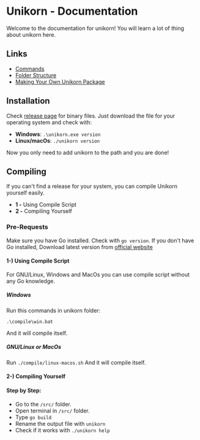 # Unikorn - Documentation

Welcome to the documentation for unikorn! You will learn a lot of thing about unikorn here.

## Links

- [Commands](https://github.com/5elenay/unikorn/blob/main/docs/Commands.md)
- [Folder Structure](https://github.com/5elenay/unikorn/blob/main/docs/FolderStructure.md)
- [Making Your Own Unikorn Package](https://github.com/5elenay/unikorn/blob/main/docs/CreatingPackages.md)

## Installation

Check [release page](https://github.com/5elenay/unikorn/releases/latest) for binary files. Just download the file for your operating system and check with:

- **Windows**: `.\unikorn.exe version`
- **Linux/macOs**: `./unikorn version`

Now you only need to add unikorn to the path and you are done!

## Compiling

If you can't find a release for your system, you can compile Unikorn yourself easily.

- **1 -** Using Compile Script
- **2 -** Compiling Yourself

### Pre-Requests

Make sure you have Go installed. Check with `go version`. If you don't have Go installed, Download latest version from [official website](https://golang.org/dl/)

#### 1-) Using Compile Script

For GNU/Linux, Windows and MacOs you can use compile script without any Go knowledge.

##### Windows

Run this commands in unikorn folder:

```
.\compile\win.bat
```

And it will compile itself.

##### GNU/Linux or MacOs

Run `./compile/linux-macos.sh` And it will compile itself.

#### 2-) Compiling Yourself

#### Step by Step:

- Go to the `/src/` folder.
- Open terminal in `/src/` folder.
- Type `go build`
- Rename the output file with `unikorn`
- Check if it works with `./unikorn help`